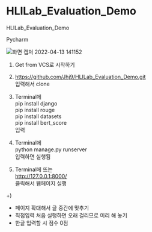 # HLILab_Evaluation_Demo
HLILab_Evaluation_Demo

Pycharm

![화면 캡처 2022-04-13 141152](https://user-images.githubusercontent.com/50137851/163105666-d975d5a9-6f46-4015-bd12-92cf726cc163.png)

1) Get from VCS로 시작하기

2) https://github.com/Jhj9/HLILab_Evaluation_Demo.git <br>
입력해서 clone<br>

3) Terminal에<br> 
  pip install django <br>
  pip install rouge <br>
  pip install datasets <br>
  pip install bert_score <br>
입력

4) Terminal에  
  python manage.py runserver <br>
입력하면 실행됨

5) Terminal에 뜨는 <br>
  http://127.0.0.1:8000/ <br>
클릭해서 웹페이지 실행

+)
  - 페이지 확대해서 글 중간에 맞추기 <br>
  - 직접입력 처음 실행하면 오래 걸리므로 미리 해 놓기
  - 한글 입력할 시 점수 0점
